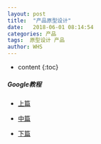 ```yaml
---
layout: post
title:  "产品原型设计"
date:   2018-06-01 08:14:54
categories: 产品
tags:  原型设计 产品
author: WHS
---
```


* content
{:toc}







##### Google教程

* [上篇](https://mp.weixin.qq.com/s?__biz=MzAwODY4OTk2Mg==&mid=2652046181&idx=1&sn=50ac9cf4c8b645a64f73335d13094f77&chksm=808ca320b7fb2a36d2013d8722cdad38dba9abea8486ca6c4d841777c7e3b7a729f9e2df45c6&scene=21#wechat_redirect)


* [中篇](https://mp.weixin.qq.com/s?__biz=MzAwODY4OTk2Mg==&mid=2652046404&idx=1&sn=40757c4cb8abe5ecad83d789923ba87a&chksm=808ca401b7fb2d17a8ddc3c51c83a1b5cbe2c0f57eaef24e6e8db75cae54b13b3d9d51b26fbe&scene=21#wechat_redirect)

* [下篇](https://mp.weixin.qq.com/s/Zht9agRrayFRgU39XJ6H3g)





